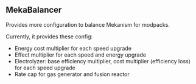 ## MekaBalancer
Provides more configuration to balance Mekanism for modpacks.

Currently, it provides these config:
- Energy cost multiplier for each speed upgrade  
- Effect multiplier for each speed and energy upgrade
- Electrolyzer: base efficiency multiplier, cost multiplier (efficiency loss) for each speed upgrade
- Rate cap for gas generator and fusion reactor